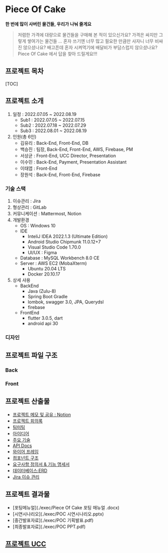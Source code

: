 # Piece Of Cake


__한 번에 많이 사버린 물건들, 우리가 나눠 줄게요__
> 저렴한 가격에 대량으로 물건들을 구매해 본 적이 있으신가요?
> 가격은 싸지만 그렇게 쌓여가는 물건들 ...
> 혼자 쓰기엔 너무 많고 필요한 만큼만 사자니 너무 비싸진 않으셨나요?
> 배고픈데 혼자 시켜먹기에 배달비가 부담스럽지 않으셨나요?
> Piece Of Cake 에서 답을 찾아 드릴게요!!!



## 프로젝트 목차
[TOC]



## 프로젝트 소개
1. 일정 : 2022.07.05 ~ 2022.08.19
    + Sub1 : 2022.07.05 ~ 2022.07.15
    + Sub2 : 2022.07.18 ~ 2022.07.29
    + Sub3 : 2022.08.01 ~ 2022.08.19
2. 인원(총 6인)
    + 김유리 : Back-End, Front-End, DB
    + 백승진 : 팀장, Back-End, Front-End, AWS, Firebase, PM
    + 서상균 : Front-End, UCC Director, Presentation
    + 이수민 : Back-End, Payment, Presentation Assistant
    + 이태엽 : Front-End
    + 장원석 : Back-End, Front-End, Firebase

### 기술 스택
1. 이슈관리 : Jira
2. 형상관리 : GitLab
3. 커뮤니케이션 : Mattermost, Notion
4. 개발환경
    + OS : Windows 10
    + IDE
        - InteliJ IDEA 2022.1.3 (Ultimate Edition)
        - Android Studio Chipmunk 11.0.12+7
        - Visual Studio Code 1.70.0
        - UI/UX : Figma
    + Database : MySQL Workbench 8.0 CE
    + Server : AWS EC2 (MobaXterm)
        - Ubuntu 20.04 LTS
        - Docker 20.10.17
5. 상세 사용
    + BackEnd
        - Java (Zulu-8)
        - Spring Boot Gradle
        - lombok, swagger 3.0, JPA, Querydsl
        - firebase
    + FrontEnd
        - flutter 3.0.5, dart
        - android api 30
### 디자인

## 프로젝트 파일 구조
### Back
### Front

## 프로젝트 산출물
  - [프로젝트 메모 및 공유 : Notion](https://www.notion.so/POC-Piece-Of-Cake-747cecc1fafc41f2b8a7c1a3c11417a7)
  - [프로젝트 회의록](https://www.notion.so/a41db0b89e454000aae4dbe1bcf467fa)
  - [팀미팅](https://www.notion.so/289e81ff9a5a48abb374c1c9831ad304)
  - [아이디어](https://www.notion.so/c389beaca1944dff8be369416f6aa853)
  - [주요 기술](https://www.notion.so/3478b026007544ac85c1f0f655af88e3)
  - [API Docs](https://www.notion.so/API-dc99bd1cae20410ba95981b98f311a8b)
  - [와이어 프레임](https://www.figma.com/file/H1xtuuJxNAsshflfcBblrj/Untitled?node-id=0%3A1)
  - [컴포넌트 구조](https://www.notion.so/84f7cab63cbd4dbca6cd3cb135dc0028)
  - [요구사항 정의서 & 기능 명세서](https://www.notion.so/d4bdf9c5d55640298a25ca934e1403c6)
  - [데이터베이스:ERD](https://www.notion.so/ERD-121d9fe4e21c4a2ba0f4406f768c171c)
  - [Jira 이슈 관리](https://jira.ssafy.com/projects/S07P12E203/summary)

## 프로젝트 결과물
  - [포팅메뉴얼](./exec/Piece Of Cake 포팅 매뉴얼 .docx)
  - [시연시나리오](./exec/POC 시연시나리오.pptx)
  - [중간발표자료](./exec/POC 기획발표.pdf)
  - [최종발표자료](./exec/POC PPT.pdf)
## [프로젝트 UCC](https://youtu.be/P5cEbKiwnyk)
